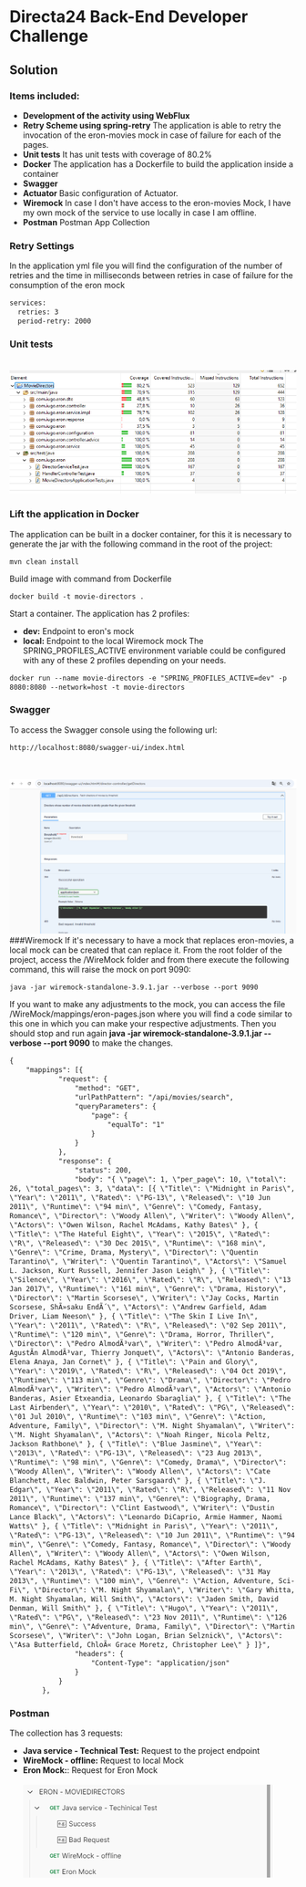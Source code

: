 # Directa24 Back-End Developer Challenge 
## Solution
### Items included:
- **Development of the activity using WebFlux**
- **Retry Scheme using spring-retry** The application is able to retry the invocation of the eron-movies mock in case of failure for each of the pages.
- **Unit tests** It has unit tests with coverage of 80.2%
- **Docker** The application has a Dockerfile to build the application inside a container
- **Swagger**
- **Actuator** Basic configuration of Actuator.
- **Wiremock** In case I don't have access to the eron-movies Mock, I have my own mock of the service to use locally in case I am offline.
- **Postman** Postman App Collection

### Retry Settings
In the application yml file you will find the configuration of the number of retries and the time in milliseconds between retries in case of failure for the consumption of the eron mock
```
services:
  retries: 3
  period-retry: 2000
```
### Unit tests<br><br>
![Project unit test coverage](/UnitTestingCoverage.png)

### Lift the application in Docker
The application can be built in a docker container, for this it is necessary to generate the jar with the following command in the root of the project:
```
mvn clean install
```
Build image with command from Dockerfile
```
docker build -t movie-directors .
```
Start a container. 
The application has 2 profiles:
- **dev:** Endpoint to eron's mock
- **local:** Endpoint to the local Wiremock mock
The SPRING_PROFILES_ACTIVE environment variable could be configured with any of these 2 profiles depending on your needs.
```
docker run --name movie-directors -e "SPRING_PROFILES_ACTIVE=dev" -p 8080:8080 --network=host -t movie-directors
```
### Swagger
To access the Swagger console using the following url:
```
http://localhost:8080/swagger-ui/index.html
```
<br><br>
![Swagger.](/Swagger.png)
###Wiremock
If it's necessary to have a mock that replaces eron-movies, a local mock can be created that can replace it.
From the root folder of the project, access the /WireMock folder and from there execute the following command, this will raise the mock on port 9090:
```
java -jar wiremock-standalone-3.9.1.jar --verbose --port 9090
```
If you want to make any adjustments to the mock, you can access the file /WireMock/mappings/eron-pages.json where you will find a code similar to this one in which you can make your respective adjustments. Then you should stop and run again **java -jar wiremock-standalone-3.9.1.jar --verbose --port 9090**
to make the changes.
```
{
    "mappings": [{
            "request": {
                "method": "GET",
                "urlPathPattern": "/api/movies/search",
                "queryParameters": {
                    "page": {
                        "equalTo": "1"
                    }
                }
            },
            "response": {
                "status": 200,
                "body": "{ \"page\": 1, \"per_page\": 10, \"total\": 26, \"total_pages\": 3, \"data\": [{ \"Title\": \"Midnight in Paris\", \"Year\": \"2011\", \"Rated\": \"PG-13\", \"Released\": \"10 Jun 2011\", \"Runtime\": \"94 min\", \"Genre\": \"Comedy, Fantasy, Romance\", \"Director\": \"Woody Allen\", \"Writer\": \"Woody Allen\", \"Actors\": \"Owen Wilson, Rachel McAdams, Kathy Bates\" }, { \"Title\": \"The Hateful Eight\", \"Year\": \"2015\", \"Rated\": \"R\", \"Released\": \"30 Dec 2015\", \"Runtime\": \"168 min\", \"Genre\": \"Crime, Drama, Mystery\", \"Director\": \"Quentin Tarantino\", \"Writer\": \"Quentin Tarantino\", \"Actors\": \"Samuel L. Jackson, Kurt Russell, Jennifer Jason Leigh\" }, { \"Title\": \"Silence\", \"Year\": \"2016\", \"Rated\": \"R\", \"Released\": \"13 Jan 2017\", \"Runtime\": \"161 min\", \"Genre\": \"Drama, History\", \"Director\": \"Martin Scorsese\", \"Writer\": \"Jay Cocks, Martin Scorsese, ShÃ»saku EndÃ´\", \"Actors\": \"Andrew Garfield, Adam Driver, Liam Neeson\" }, { \"Title\": \"The Skin I Live In\", \"Year\": \"2011\", \"Rated\": \"R\", \"Released\": \"02 Sep 2011\", \"Runtime\": \"120 min\", \"Genre\": \"Drama, Horror, Thriller\", \"Director\": \"Pedro AlmodÃ³var\", \"Writer\": \"Pedro AlmodÃ³var, AgustÃ­n AlmodÃ³var, Thierry Jonquet\", \"Actors\": \"Antonio Banderas, Elena Anaya, Jan Cornet\" }, { \"Title\": \"Pain and Glory\", \"Year\": \"2019\", \"Rated\": \"R\", \"Released\": \"04 Oct 2019\", \"Runtime\": \"113 min\", \"Genre\": \"Drama\", \"Director\": \"Pedro AlmodÃ³var\", \"Writer\": \"Pedro AlmodÃ³var\", \"Actors\": \"Antonio Banderas, Asier Etxeandia, Leonardo Sbaraglia\" }, { \"Title\": \"The Last Airbender\", \"Year\": \"2010\", \"Rated\": \"PG\", \"Released\": \"01 Jul 2010\", \"Runtime\": \"103 min\", \"Genre\": \"Action, Adventure, Family\", \"Director\": \"M. Night Shyamalan\", \"Writer\": \"M. Night Shyamalan\", \"Actors\": \"Noah Ringer, Nicola Peltz, Jackson Rathbone\" }, { \"Title\": \"Blue Jasmine\", \"Year\": \"2013\", \"Rated\": \"PG-13\", \"Released\": \"23 Aug 2013\", \"Runtime\": \"98 min\", \"Genre\": \"Comedy, Drama\", \"Director\": \"Woody Allen\", \"Writer\": \"Woody Allen\", \"Actors\": \"Cate Blanchett, Alec Baldwin, Peter Sarsgaard\" }, { \"Title\": \"J. Edgar\", \"Year\": \"2011\", \"Rated\": \"R\", \"Released\": \"11 Nov 2011\", \"Runtime\": \"137 min\", \"Genre\": \"Biography, Drama, Romance\", \"Director\": \"Clint Eastwood\", \"Writer\": \"Dustin Lance Black\", \"Actors\": \"Leonardo DiCaprio, Armie Hammer, Naomi Watts\" }, { \"Title\": \"Midnight in Paris\", \"Year\": \"2011\", \"Rated\": \"PG-13\", \"Released\": \"10 Jun 2011\", \"Runtime\": \"94 min\", \"Genre\": \"Comedy, Fantasy, Romance\", \"Director\": \"Woody Allen\", \"Writer\": \"Woody Allen\", \"Actors\": \"Owen Wilson, Rachel McAdams, Kathy Bates\" }, { \"Title\": \"After Earth\", \"Year\": \"2013\", \"Rated\": \"PG-13\", \"Released\": \"31 May 2013\", \"Runtime\": \"100 min\", \"Genre\": \"Action, Adventure, Sci-Fi\", \"Director\": \"M. Night Shyamalan\", \"Writer\": \"Gary Whitta, M. Night Shyamalan, Will Smith\", \"Actors\": \"Jaden Smith, David Denman, Will Smith\" }, { \"Title\": \"Hugo\", \"Year\": \"2011\", \"Rated\": \"PG\", \"Released\": \"23 Nov 2011\", \"Runtime\": \"126 min\", \"Genre\": \"Adventure, Drama, Family\", \"Director\": \"Martin Scorsese\", \"Writer\": \"John Logan, Brian Selznick\", \"Actors\": \"Asa Butterfield, ChloÃ« Grace Moretz, Christopher Lee\" } ]}",
                "headers": {
                    "Content-Type": "application/json"
                }
            }
        },
```
### Postman
The collection has 3 requests:
- **Java service - Technical Test:** Request to the project endpoint
- **WireMock - offline:** Request to local Mock
- **Eron Mock:**: Request for Eron Mock<br><br>
![Colección Postman.](/Postman.png)
